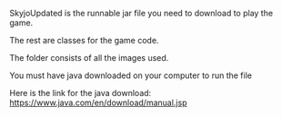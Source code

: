 SkyjoUpdated is the runnable jar file you need to download to play the game.

The rest are classes for the game code.

The folder consists of all the images used.

You must have java downloaded on your computer to run the file

Here is the link for the java download: https://www.java.com/en/download/manual.jsp
